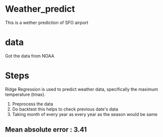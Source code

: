 # Weather_predict
This is a wether prediction of SFO airport
# data
Got the data from NOAA

# Steps
Ridge Regression is used to predict weather data, specifically the maximum temperature (tmax).
1. Preprocess the data
2. Do backtest this helps to check previous date's data
3. Taking month of every year as every year as the season would be same


## Mean absolute error : 3.41